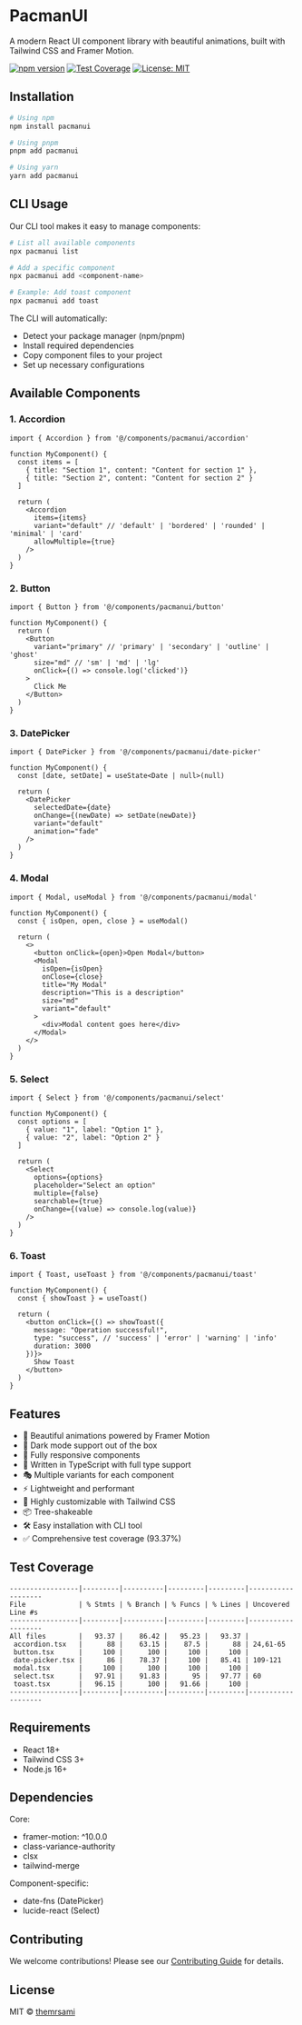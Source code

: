 # PacmanUI

A modern React UI component library with beautiful animations, built with Tailwind CSS and Framer Motion.

[![npm version](https://badge.fury.io/js/pacmanui.svg)](https://badge.fury.io/js/pacmanui)
[![Test Coverage](https://img.shields.io/badge/coverage-93.37%25-brightgreen.svg)](https://github.com/themrsami/pacmanui)
[![License: MIT](https://img.shields.io/badge/License-MIT-yellow.svg)](https://opensource.org/licenses/MIT)

## Installation

```bash
# Using npm
npm install pacmanui

# Using pnpm
pnpm add pacmanui

# Using yarn
yarn add pacmanui
```

## CLI Usage

Our CLI tool makes it easy to manage components:

```bash
# List all available components
npx pacmanui list

# Add a specific component
npx pacmanui add <component-name>

# Example: Add toast component
npx pacmanui add toast
```

The CLI will automatically:
- Detect your package manager (npm/pnpm)
- Install required dependencies
- Copy component files to your project
- Set up necessary configurations

## Available Components

### 1. Accordion
```tsx
import { Accordion } from '@/components/pacmanui/accordion'

function MyComponent() {
  const items = [
    { title: "Section 1", content: "Content for section 1" },
    { title: "Section 2", content: "Content for section 2" }
  ]

  return (
    <Accordion 
      items={items}
      variant="default" // 'default' | 'bordered' | 'rounded' | 'minimal' | 'card'
      allowMultiple={true}
    />
  )
}
```

### 2. Button
```tsx
import { Button } from '@/components/pacmanui/button'

function MyComponent() {
  return (
    <Button 
      variant="primary" // 'primary' | 'secondary' | 'outline' | 'ghost'
      size="md" // 'sm' | 'md' | 'lg'
      onClick={() => console.log('clicked')}
    >
      Click Me
    </Button>
  )
}
```

### 3. DatePicker
```tsx
import { DatePicker } from '@/components/pacmanui/date-picker'

function MyComponent() {
  const [date, setDate] = useState<Date | null>(null)

  return (
    <DatePicker
      selectedDate={date}
      onChange={(newDate) => setDate(newDate)}
      variant="default"
      animation="fade"
    />
  )
}
```

### 4. Modal
```tsx
import { Modal, useModal } from '@/components/pacmanui/modal'

function MyComponent() {
  const { isOpen, open, close } = useModal()

  return (
    <>
      <button onClick={open}>Open Modal</button>
      <Modal
        isOpen={isOpen}
        onClose={close}
        title="My Modal"
        description="This is a description"
        size="md"
        variant="default"
      >
        <div>Modal content goes here</div>
      </Modal>
    </>
  )
}
```

### 5. Select
```tsx
import { Select } from '@/components/pacmanui/select'

function MyComponent() {
  const options = [
    { value: "1", label: "Option 1" },
    { value: "2", label: "Option 2" }
  ]

  return (
    <Select
      options={options}
      placeholder="Select an option"
      multiple={false}
      searchable={true}
      onChange={(value) => console.log(value)}
    />
  )
}
```

### 6. Toast
```tsx
import { Toast, useToast } from '@/components/pacmanui/toast'

function MyComponent() {
  const { showToast } = useToast()

  return (
    <button onClick={() => showToast({
      message: "Operation successful!",
      type: "success", // 'success' | 'error' | 'warning' | 'info'
      duration: 3000
    })}>
      Show Toast
    </button>
  )
}
```

## Features

- 🎨 Beautiful animations powered by Framer Motion
- 🌙 Dark mode support out of the box
- 📱 Fully responsive components
- 🎯 Written in TypeScript with full type support
- 🎭 Multiple variants for each component
- ⚡ Lightweight and performant
- 🔧 Highly customizable with Tailwind CSS
- 📦 Tree-shakeable
- 🛠️ Easy installation with CLI tool
- ✅ Comprehensive test coverage (93.37%)

## Test Coverage

```
-----------------|---------|----------|---------|---------|-------------------
File             | % Stmts | % Branch | % Funcs | % Lines | Uncovered Line #s 
-----------------|---------|----------|---------|---------|-------------------
All files        |   93.37 |    86.42 |   95.23 |   93.37 |                   
 accordion.tsx   |      88 |    63.15 |    87.5 |      88 | 24,61-65          
 button.tsx      |     100 |      100 |     100 |     100 |                   
 date-picker.tsx |      86 |    78.37 |     100 |   85.41 | 109-121           
 modal.tsx       |     100 |      100 |     100 |     100 |                   
 select.tsx      |   97.91 |    91.83 |      95 |   97.77 | 60                
 toast.tsx       |   96.15 |      100 |   91.66 |     100 |                   
-----------------|---------|----------|---------|---------|-------------------
```

## Requirements

- React 18+
- Tailwind CSS 3+
- Node.js 16+

## Dependencies

Core:
- framer-motion: ^10.0.0
- class-variance-authority
- clsx
- tailwind-merge

Component-specific:
- date-fns (DatePicker)
- lucide-react (Select)

## Contributing

We welcome contributions! Please see our [Contributing Guide](CONTRIBUTING.md) for details.

## License

MIT © [themrsami](https://github.com/themrsami)
